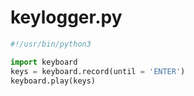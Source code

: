 # keylogger.py

```python
#!/usr/bin/python3

import keyboard
keys = keyboard.record(until = 'ENTER')
keyboard.play(keys)

```
